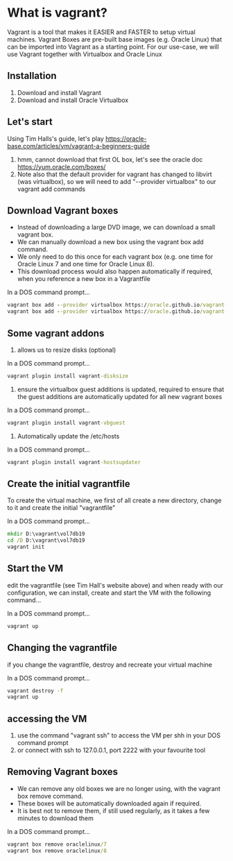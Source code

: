 # What is vagrant?
Vagrant is a tool that makes it EASIER and FASTER to setup virtual machines. Vagrant Boxes are pre-built base images (e.g. Oracle Linux) that can be imported into Vagrant as a starting point. For our use-case, we will use Vagrant together with Virtualbox and Oracle Linux


## Installation
1. Download and install Vagrant
1. Download and install Oracle Virtualbox

## Let's start
Using Tim Halls's guide, let's play
https://oracle-base.com/articles/vm/vagrant-a-beginners-guide

1. hmm, cannot download that first OL box, let's see the oracle doc https://yum.oracle.com/boxes/
1. Note also that the default provider for vagrant has changed to libvirt (was virtualbox), so we will need to add "--provider virtualbox" to our vagrant add commands


## Download Vagrant boxes
- Instead of downloading a large DVD image, we can download a small vagrant box.
- We can manually download a new box using the vagrant box add command.
- We only need to do this once for each vagrant box (e.g. one time for Oracle Linux 7 and one time for Oracle Linux 8).
- This download process would also happen automatically if required, when you reference a new box in a Vagrantfile

In a DOS command prompt...
```cmd
vagrant box add --provider virtualbox https://oracle.github.io/vagrant-projects/boxes/oraclelinux/7.json
vagrant box add --provider virtualbox https://oracle.github.io/vagrant-projects/boxes/oraclelinux/8.json
```

## Some vagrant addons
1. allows us to resize disks (optional)

In a DOS command prompt...
```cmd
vagrant plugin install vagrant-disksize
```
1. ensure the virtualbox guest additions is updated, required to ensure that the guest additions are automatically updated for all new vagrant boxes

In a DOS command prompt...
```cmd
vagrant plugin install vagrant-vbguest
```

1. Automatically update the /etc/hosts

In a DOS command prompt...
```cmd
vagrant plugin install vagrant-hostsupdater
```
## Create the initial vagrantfile
To create the virtual machine, we first of all create a new directory, change to it and create the initial "vagrantfile"

In a DOS command prompt...
```cmd
mkdir D:\vagrant\vol7db19
cd /D D:\vagrant\vol7db19
vagrant init
```

## Start the VM
edit the vagrantfile (see Tim Hall's website above) and when ready with our configuration, we can install, create and start the VM with the following command...

In a DOS command prompt...
```cmd
vagrant up
```


## Changing the vagrantfile
if you change the vagrantfile, destroy and recreate your virtual machine

In a DOS command prompt...
```cmd
vagrant destroy -f
vagrant up
```

## accessing the VM
1. use the command "vagrant ssh" to access the VM per shh in your DOS command prompt
1. or connect with ssh to 127.0.0.1, port 2222 with your favourite tool

## Removing Vagrant boxes
- We can remove any old boxes we are no longer using, with the vagrant box remove command.
- These boxes will be automatically downloaded again if required.
- It is best not to remove them, if still used regularly, as it takes a few minutes to download them

In a DOS command prompt...
```cmd
vagrant box remove oraclelinux/7
vagrant box remove oraclelinux/8
```
